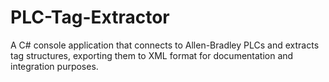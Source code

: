 # PLC-Tag-Extractor
A C# console application that connects to Allen-Bradley PLCs and extracts tag structures, exporting them to XML format for documentation and integration purposes.

